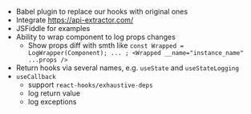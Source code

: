 * Babel plugin to replace our hooks with original ones
* Integrate https://api-extractor.com/
* JSFiddle for examples
* Ability to wrap component to log props changes
  - Show props diff with smth like `const Wrapped = LogWrapper(Component); ... ; <Wrapped __name="instance_name" ...props />`
* Return hooks via several names, e.g. `useState` and `useStateLogging`
* `useCallback`
  - support `react-hooks/exhaustive-deps`
  - log return value
  - log exceptions
